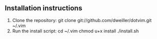 Installation instructions
-------------------------

1.  Clone the repository:
		git clone git://github.com/dweiller/dotvim.git ~/.vim
2.  Run the install script:
		cd ~/.vim
		chmod u+x install
		./install.sh
